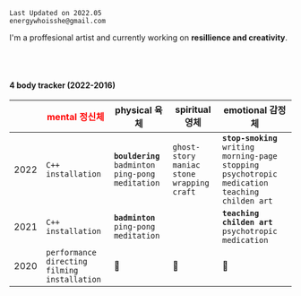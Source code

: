 <br>
<br>

```
Last Updated on 2022.05
energywhoisshe@gmail.com
```

I'm a proffesional artist and currently working on **resillience and creativity**.

<br>
<br>

#### 4 body tracker (2022-2016)

| | <span style="color:red"> mental 정신체 | physical 육체 | spiritual 영체 | emotional 감정체 |
|---|---|---|---|---|
|2022| `C++` `installation` | **`bouldering`** `badminton` `ping-pong` `meditation` | `ghost-story maniac` `stone wrapping craft` | **`stop-smoking`** `writing morning-page` `stopping psychotropic medication` `teaching childen art`|
|2021| `C++` `installation` | **`badminton`** `ping-pong` `meditation` |  | **`teaching childen art`** `psychotropic medication` |
|2020| `performance directing` `filming` `installation` | 🤍 | 🤍 | 🤍 |

<br>
<br>
<br>

    
  
  
<!-- |2019| __Studied in Sweden__ `3D scanning & printing` `installation` | `weight training` `dancing afrohouse` `listening techno` | `walking in Dolgoji, Korea` | `researching women artist based on Cape Town, Republic of South Africa` `running picture book making workshop` |
|2018| __Three-person Show__ `installation` `paiting` | `swimming` `weight training` | `walking in Saga, Japan`  | `lesbian feminism group study` `running feminism art workshop`  `teaching public art` |
|2017| `painting` |  `swimming` `weight training` | `swimming in Vallon Pont D'arc, France` | `teaching public art` |
|2016| __Foundation Show__ `contemporary art` | 💀 | 💀 | 💀 |  -->


<!--
**energywhoisshe/energywhoisshe** is a ✨ _special_ ✨ repository because its `README.md` (this file) appears on your GitHub profile.

Here are some ideas to get you started:

- 🔭 I’m currently working on ...
- 🌱 I’m currently learning ...
- 👯 I’m looking to collaborate on ...
- 🤔 I’m looking for help with ...
- 💬 Ask me about ...
- 📫 How to reach me: ...
- 😄 Pronouns: ...
- ⚡ Fun fact: ...
-->

